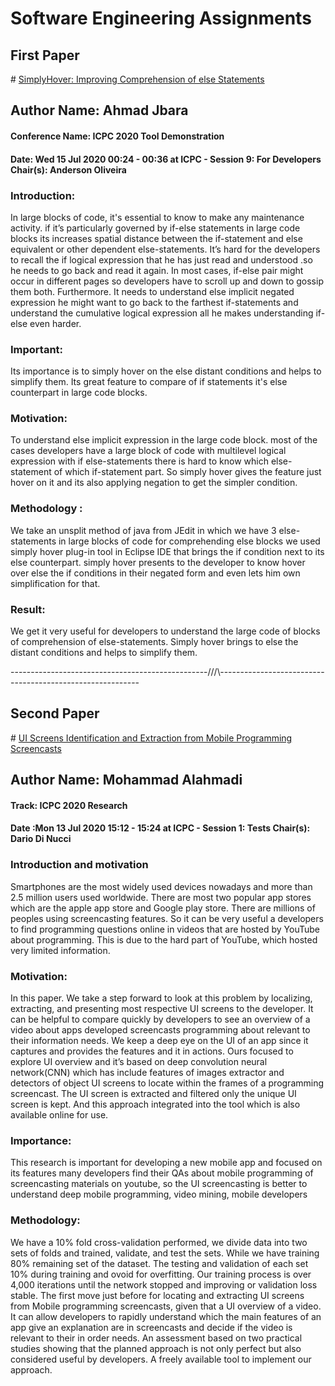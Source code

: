 # Software Engineering Assignments
<h2>First Paper</h2>
# <a href="https://conf.researchr.org/details/icpc-2020/icpc-2020-tool-demonstration/1/SimplyHover-Improving-Comprehension-of-else-Statements">SimplyHover: Improving Comprehension of else Statements</a>
<h2>Author Name: Ahmad Jbara </h2>
<h4>Conference Name: ICPC 2020 Tool Demonstration</h4>
<h4>Date: Wed 15 Jul 2020 00:24 - 00:36 at ICPC - Session 9: For Developers Chair(s): Anderson Oliveira</h4>
<h3>Introduction:</h3>
In large blocks of code, it's essential to know to make any maintenance activity. if it’s particularly governed by if-else statements in large code blocks its increases spatial distance between the if-statement and else equivalent or other dependent else-statements. It’s hard for the developers to recall the if logical expression that he has just read and understood .so he needs to go back and read it again. In most cases, if-else pair might occur in different pages so developers have to scroll up and down to gossip them both. Furthermore. It needs to understand else implicit negated expression he might want to go back to the farthest if-statements and understand the cumulative logical expression all he makes understanding if-else even harder.
<h3>Important:</h3>
Its importance is to simply hover on the else distant conditions and helps to simplify them. Its great feature to compare of if statements it's else counterpart in large code blocks.
<h3>Motivation:</h3>
To understand else implicit expression in the large code block. most of the cases developers have a large block of code with multilevel logical expression with if else-statements there is hard to know which else-statement of which if-statement part. So simply hover gives the feature just hover on it and its also applying negation to get the simpler condition.

<h3>Methodology :</h3>
We take an unsplit method of java from JEdit in which we have 3 else-statements in large blocks of code for comprehending else blocks we used simply hover plug-in tool in Eclipse IDE that brings the if condition next to its else counterpart. simply hover presents to the developer to know hover over else the if conditions in their negated form and even lets him own simplification for that.
<h3>Result:</h3>
We get it very useful for developers to understand the large code of blocks of comprehension of else-statements. Simply hover brings to else the distant conditions and helps to simplify them.


-------------------------------------------------///\\\----------------------------------------------------------
<h2>Second Paper</h2>
# <a href="https://conf.researchr.org/details/icpc-2020/icpc-2020-research/18/UI-Screens-Identification-and-Extraction-from-Mobile-Programming-Screencasts">UI Screens Identification and Extraction from Mobile Programming Screencasts</a>
<h2> Author Name: Mohammad Alahmadi</h2>
<h4>Track: ICPC 2020 Research</h4>
<h4>Date :Mon 13 Jul 2020 15:12 - 15:24 at ICPC - Session 1: Tests Chair(s): Dario Di Nucci</h4>

<h3>Introduction and motivation</h3> 
Smartphones are the most widely used devices nowadays and more than 2.5 million users used worldwide. There are most two popular app stores which are the apple app store and Google play store. There are millions of peoples using screencasting features. So it can be very useful a developers to find programming questions online in videos that are hosted by YouTube about programming. This is due to the hard part of YouTube, which hosted very limited information. 

<h3>Motivation: </h3>
In this paper. We take a step forward to look at this problem by localizing, extracting, and presenting most respective UI screens to the developer. It can be helpful to compare quickly by developers to see an overview of a video about apps developed screencasts programming about relevant to their information needs. We keep a deep eye on the UI of an app since it captures and provides the features and it in actions. Ours focused to explore UI overview and it’s based on deep convolution neural network(CNN) which has include features of images extractor and detectors of object UI screens to locate within the frames of a programming screencast. The UI screen is extracted and filtered only the unique UI screen is kept. And this approach integrated into the tool which is also available online for use. 

<h3>Importance:</h3>
This research is important for developing a new mobile app and focused on its features many developers find their QAs about mobile programming of screencasting materials on youtube, so the UI screencasting is better to understand deep mobile programming, video mining, mobile developers

<h3>Methodology:</h3>
We have a 10% fold cross-validation performed, we divide data into two sets of folds and trained, validate, and test the sets. While we have training 80% remaining set of the dataset. The testing and validation of each set 10% during training and ovoid for overfitting. Our training process is over 4,000 iterations until the network stopped and improving or validation loss stable. The first move just before for locating and extracting UI screens from Mobile programming screencasts, given that a UI overview of a video. It can allow developers to rapidly understand which the main features of an app give an explanation are in screencasts and decide if the video is relevant to their in order needs. An assessment based on two practical studies showing that the planned approach is not only perfect but also considered useful by developers. A freely available tool to implement our approach.
